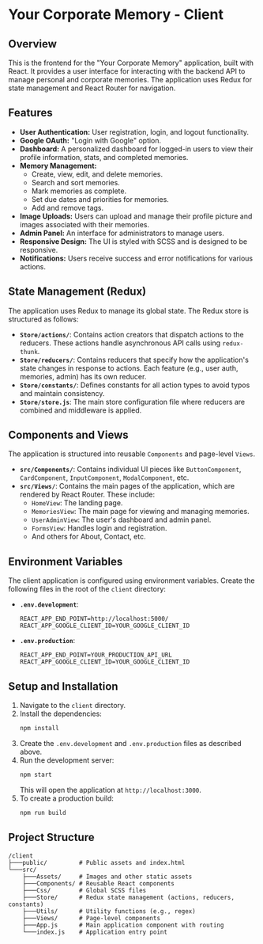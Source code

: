 # Your Corporate Memory - Client

## Overview

This is the frontend for the "Your Corporate Memory" application, built with React. It provides a user interface for interacting with the backend API to manage personal and corporate memories. The application uses Redux for state management and React Router for navigation.

## Features

*   **User Authentication:** User registration, login, and logout functionality.
*   **Google OAuth:** "Login with Google" option.
*   **Dashboard:** A personalized dashboard for logged-in users to view their profile information, stats, and completed memories.
*   **Memory Management:**
    *   Create, view, edit, and delete memories.
    *   Search and sort memories.
    *   Mark memories as complete.
    *   Set due dates and priorities for memories.
    *   Add and remove tags.
*   **Image Uploads:** Users can upload and manage their profile picture and images associated with their memories.
*   **Admin Panel:** An interface for administrators to manage users.
*   **Responsive Design:** The UI is styled with SCSS and is designed to be responsive.
*   **Notifications:** Users receive success and error notifications for various actions.

## State Management (Redux)

The application uses Redux to manage its global state. The Redux store is structured as follows:

*   **`Store/actions/`**: Contains action creators that dispatch actions to the reducers. These actions handle asynchronous API calls using `redux-thunk`.
*   **`Store/reducers/`**: Contains reducers that specify how the application's state changes in response to actions. Each feature (e.g., user auth, memories, admin) has its own reducer.
*   **`Store/constants/`**: Defines constants for all action types to avoid typos and maintain consistency.
*   **`Store/store.js`**: The main store configuration file where reducers are combined and middleware is applied.

## Components and Views

The application is structured into reusable `Components` and page-level `Views`.

*   **`src/Components/`**: Contains individual UI pieces like `ButtonComponent`, `CardComponent`, `InputComponent`, `ModalComponent`, etc.
*   **`src/Views/`**: Contains the main pages of the application, which are rendered by React Router. These include:
    *   `HomeView`: The landing page.
    *   `MemoriesView`: The main page for viewing and managing memories.
    *   `UserAdminView`: The user's dashboard and admin panel.
    *   `FormsView`: Handles login and registration.
    *   And others for About, Contact, etc.

## Environment Variables

The client application is configured using environment variables. Create the following files in the root of the `client` directory:

*   **`.env.development`**:
    ```
    REACT_APP_END_POINT=http://localhost:5000/
    REACT_APP_GOOGLE_CLIENT_ID=YOUR_GOOGLE_CLIENT_ID
    ```
*   **`.env.production`**:
    ```
    REACT_APP_END_POINT=YOUR_PRODUCTION_API_URL
    REACT_APP_GOOGLE_CLIENT_ID=YOUR_GOOGLE_CLIENT_ID
    ```

## Setup and Installation

1.  Navigate to the `client` directory.
2.  Install the dependencies:
    ```bash
    npm install
    ```
3.  Create the `.env.development` and `.env.production` files as described above.
4.  Run the development server:
    ```bash
    npm start
    ```
    This will open the application at `http://localhost:3000`.
5.  To create a production build:
    ```bash
    npm run build
    ```

## Project Structure

```
/client
├───public/         # Public assets and index.html
└───src/
    ├───Assets/     # Images and other static assets
    ├───Components/ # Reusable React components
    ├───Css/        # Global SCSS files
    ├───Store/      # Redux state management (actions, reducers, constants)
    ├───Utils/      # Utility functions (e.g., regex)
    ├───Views/      # Page-level components
    ├───App.js      # Main application component with routing
    └───index.js    # Application entry point
```